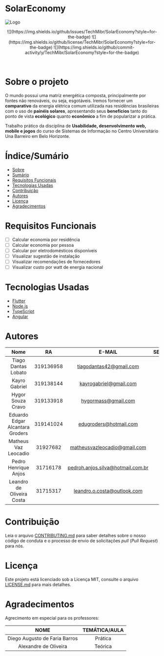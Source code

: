# SolarEconomy


![Logo](https://i.imgur.com/6GavyIQ.png "Logo")

<p align="center"> 
![](https://img.shields.io/github/issues/TechMibr/SolarEconomy?style=for-the-badge) ![](https://img.shields.io/github/license/TechMibr/SolarEconomy?style=for-the-badge) ![](https://img.shields.io/github/commit-activity/y/TechMibr/SolarEconomy?style=for-the-badge)
</p>
<br>

# Sobre o projeto
O mundo possui uma matriz energética composta, principalmente por fontes não renováveis, ou seja, esgotáveis. Iremos fornecer um **comparativo** da energia elétrica comum utilizada nas residências brasileiras com o uso de **painéis solares**, apresentando seus **benefícios** tanto do ponto de vista **ecológico** quanto **econômico** a fim de popularizar a prática.

Trabalho prático da disciplina de **Usabilidade, desenvolvimento web, mobile e jogos** do curso de Sistemas de Informação no Centro Universitário Una Barreiro em Belo Horizonte.

# Índice/Sumário

* [Sobre](#sobre-o-projeto)
* [Sumário](#índice/sumário)
* [Requisitos Funcionais](#requisitos-funcionais)
* [Tecnologias Usadas](#tecnologias-usadas)
* [Contribuição](#contribuição)
* [Autores](#autores)
* [Licença](#licença)
* [Agradecimentos](#agradecimentos)

# Requisitos Funcionais 

- [ ] Calcular economia por residência
- [ ] Calcular economia por pessoa
- [ ] Calcular por eletrodomésticos disponíveis
- [ ] Visualizar sugestão de instalação
- [ ] Visualizar recomendações de fornecedores
- [ ] Visualizar custo por watt de energia nacional

# Tecnologias Usadas

- [Flutter](https://flutter.dev/)
- [Node.js](https://nodejs.org/en/)
- [TypeScript](https://www.typescriptlang.org/)
- [Angular](https://angular.io/)

# Autores

| Nome  | RA  | E-MAIL  | SEMESTRE  |
| :------------: | :------------: | :------------: | :------------: |
|Tiago Dantas Lobato|	319136958|	tiagodantas42@gmail.com|	5°
|Kayro Gabriel| 	319138144|	kayrogabriel@gmail.com|	5°
|Hygor Souza Cravo|	319133918|	hygormass@gmail.com|	5°
|Eduardo Edgar Alcantara Groders|	319141024|	edugroders@hotmail.com|	5°
|Matheus Vaz Leocadio|	31927682|	matheusvazleocadio@gmail.com|	5º
|Pedro Henrique Anjos|	31716178|	pedroh.anjos.silva@hotmail.com.br|	8º
|Leandro de Oliveira Costa|	31715317|	leandro.o.costa@outlook.com|	8º


# Contribuição

Leia o arquivo [CONTRIBUTING.md](CONTRIBUTING.md) para saber detalhes sobre o nosso código de conduta e o processo de envio de solicitações *pull* (*Pull Request*) para nós.

# Licença

Este projeto está licenciado sob a Licença MIT, consulte o arquivo [LICENSE.md](https://github.com/TechMibr/SolarEconomy/blob/main/LICENSE "LICENSE.md") para mais detalhes.

# Agradecimentos

Agrecimento em especial para os professores:


|  NOME |  TEMÁTICA/AULA |
| :------------: | :------------: |
| Diego Augusto de Faria Barros  | Prática  |
|  Alexandre de Oliveira |  Teórica |
